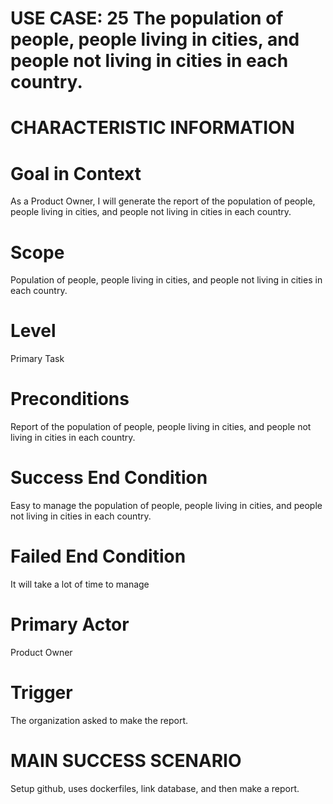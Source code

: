 # USE CASE: 25 The population of people, people living in cities, and people not living in cities in each country.
# CHARACTERISTIC INFORMATION

# Goal in Context
As a Product Owner, I will generate the report of the population of people, people living in cities, and people not living in cities in each country.

# Scope
Population of people, people living in cities, and people not living in cities in each country.

# Level
Primary Task

# Preconditions
Report of the population of people, people living in cities, and people not living in cities in each country.

# Success End Condition
Easy to manage the population of people, people living in cities, and people not living in cities in each country.

# Failed End Condition
It will take a lot of time to manage

# Primary Actor
Product Owner

# Trigger
The organization asked to make the report.

# MAIN SUCCESS SCENARIO
Setup github, uses dockerfiles, link database, and then make a report.

